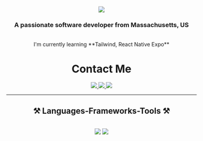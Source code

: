 <h1 align="center">
    <img src="https://readme-typing-svg.herokuapp.com/?font=Righteous&size=35&center=true&vCenter=true&width=500&height=70&duration=2000&lines=Hi+There!;I'm+Tuan+Nguyen!;" />
</h1>

<h3 align="center">A passionate software developer from Massachusetts, US</h3>
<br/>
<div align="center">
    I'm currently learning **Tailwind, React Native Expo**
    <br/>
    <h1>Contact Me</h1>
</div>

<div align="center">
    <a href="mailto:tuan.nat915@gmail.com">
        <img src="https://img.shields.io/badge/Gmail-333333?style=for-the-badge&logo=gmail&logoColor=red" target="_blank" />
    </a>
    <a href="https://www.linkedin.com/in/tuan-nguyen0915/">
        <img src="https://img.shields.io/badge/LinkedIn-0077B5?style=for-the-badge&logo=linkedin&logoColor=white" target="_blank" />
    </a>
    <a href="https://tuannguyen-portfolio.netlify.app/" target="_blank">
     <img src="https://img.shields.io/badge/Portfolio-FF5722?style=for-the-badge&logo=todoist&logoColor=white" target="_blank" />
  </a>
</div>
<hr/>
<h2 align="center">⚒️ Languages-Frameworks-Tools ⚒️</h2>
<br/>
<div align="center">
    <img src="https://skillicons.dev/icons?i=react,postman,html,css,vscode,github,git,babel,django,docker" />
    <img src="https://skillicons.dev/icons?i=nodejs,python,javascript,express,mongodb" /><br>
</div>
